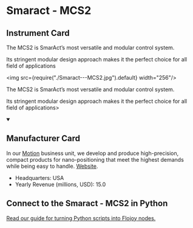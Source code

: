 
# Smaract - MCS2

## Instrument Card

<div className="flex">

<div>

The MCS2 is SmarAct’s most versatile and modular control system.

Its stringent modular design approach makes it the perfect choice for all field of applications

</div>

<img src={require("./Smaract---MCS2.jpg").default} width="256"/>

</div>

The MCS2 is SmarAct’s most versatile and modular control system.

Its stringent modular design approach makes it the perfect choice for all field of applications>

<details open>
<summary><h2>Manufacturer Card</h2></summary>

In our [Motion](https://www.smaract.com/en/motion) business unit, we develop and produce high-precision, compact products for nano-positioning that meet the highest demands while being easy to handle. <a href="https://www.smaract.com/en/">Website</a>.

<ul>
  <li>Headquarters: USA</li>
  <li>Yearly Revenue (millions, USD): 15.0</li>
</ul>
</details>

## Connect to the Smaract - MCS2 in Python

[Read our guide for turning Python scripts into Flojoy nodes.](https://docs.flojoy.ai/custom-nodes/creating-custom-node/)


